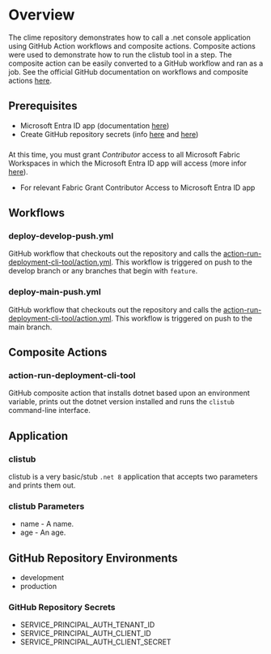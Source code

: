 # Overview

The clime repository demonstrates how to call a .net console application using GitHub Action workflows and composite actions.  Composite actions were used to demonstrate how to run the clistub tool in a step.  The composite action can be easily converted to a GitHub workflow and ran as a job.  See the official GitHub documentation on workflows and composite actions [here](https://docs.github.com/en/actions/sharing-automations/avoiding-duplication).

## Prerequisites
- Microsoft Entra ID app (documentation [here](https://learn.microsoft.com/en-us/rest/api/fabric/articles/get-started/create-entra-app))
- Create GitHub repository secrets (info [here](#github-repository-environments) and [here](#github-repository-secrets))

###
At this time, you must grant *Contributor* access to all Microsoft Fabric Workspaces in which the Microsoft Entra ID app will access (more infor [here](https://stackoverflow.com/a/78230630)).
- For relevant Fabric Grant Contributor Access to Microsoft Entra ID app

## Workflows

### deploy-develop-push.yml
GitHub workflow that checkouts out the repository and calls the [action-run-deployment-cli-tool/action.yml](.github/actions/action-run-deployment-cli-tool/action.yml).  This workflow is triggered on push to the develop branch or any branches that begin with ```feature```.

### deploy-main-push.yml
GitHub workflow that checkouts out the repository and calls the [action-run-deployment-cli-tool/action.yml](.github/actions/action-run-deployment-cli-tool/action.yml).  This workflow is triggered on push to the main branch.

## Composite Actions

### action-run-deployment-cli-tool
GitHub composite action that installs dotnet based upon an environment variable, prints out the dotnet version installed and runs the ```clistub``` command-line interface.

## Application

### clistub
clistub is a very basic/stub ```.net 8``` application that accepts two parameters and prints them out.

### clistub Parameters
- name - A name.
- age - An age.

## GitHub Repository Environments
- development
- production

### GitHub Repository Secrets
- SERVICE_PRINCIPAL_AUTH_TENANT_ID
- SERVICE_PRINCIPAL_AUTH_CLIENT_ID
- SERVICE_PRINCIPAL_AUTH_CLIENT_SECRET
